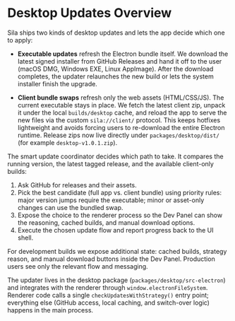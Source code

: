 # Desktop Updates Overview

Sila ships two kinds of desktop updates and lets the app decide which one to apply:

- **Executable updates** refresh the Electron bundle itself. We download the latest signed installer from GitHub Releases and hand it off to the user (macOS DMG, Windows EXE, Linux AppImage). After the download completes, the updater relaunches the new build or lets the system installer finish the upgrade.

- **Client bundle swaps** refresh only the web assets (HTML/CSS/JS). The current executable stays in place. We fetch the latest client zip, unpack it under the local `builds/desktop` cache, and reload the app to serve the new files via the custom `sila://client/` protocol. This keeps hotfixes lightweight and avoids forcing users to re-download the entire Electron runtime. Release zips now live directly under `packages/desktop/dist/` (for example `desktop-v1.0.1.zip`).

The smart update coordinator decides which path to take. It compares the running version, the latest tagged release, and the available client-only builds:

1. Ask GitHub for releases and their assets.
2. Pick the best candidate (full app vs. client bundle) using priority rules: major version jumps require the executable; minor or asset-only changes can use the bundled swap.
3. Expose the choice to the renderer process so the Dev Panel can show the reasoning, cached builds, and manual download options.
4. Execute the chosen update flow and report progress back to the UI shell.

For development builds we expose additional state: cached builds, strategy reason, and manual download buttons inside the Dev Panel. Production users see only the relevant flow and messaging.

The updater lives in the desktop package (`packages/desktop/src-electron`) and integrates with the renderer through `window.electronFileSystem`. Renderer code calls a single `checkUpdatesWithStrategy()` entry point; everything else (GitHub access, local caching, and switch-over logic) happens in the main process.

